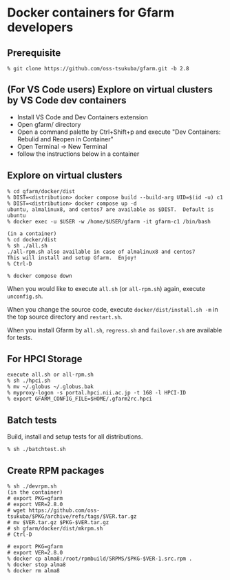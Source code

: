 # Docker containers for Gfarm developers

## Prerequisite

    % git clone https://github.com/oss-tsukuba/gfarm.git -b 2.8

## (For VS Code users) Explore on virtual clusters by VS Code dev containers

- Install VS Code and Dev Containers extension
- Open gfarm/ directory
- Open a command palette by Ctrl+Shift+p and execute "Dev Containers: Rebulid and Reopen in Container"
- Open Terminal -> New Terminal
- follow the instructions below in a container

## Explore on virtual clusters

    % cd gfarm/docker/dist
    % DIST=<distribution> docker compose build --build-arg UID=$(id -u) c1
    % DIST=<distribution> docker compose up -d
    ubuntu, almalinux8, and centos7 are available as $DIST.  Default is ubuntu
    % docker exec -u $USER -w /home/$USER/gfarm -it gfarm-c1 /bin/bash

    (in a container)
    % cd docker/dist
    % sh ./all.sh
    ./all-rpm.sh also available in case of almalinux8 and centos7
    This will install and setup Gfarm.  Enjoy!
    % Ctrl-D

    % docker compose down

When you would like to execute `all.sh` (or `all-rpm.sh`) again, execute `unconfig.sh`.

When you change the source code, execute `docker/dist/install.sh -m` in the top source directory and `restart.sh`.

When you install Gfarm by `all.sh`, `regress.sh` and `failover.sh` are available for tests.

## For HPCI Storage

    execute all.sh or all-rpm.sh
    % sh ./hpci.sh
    % mv ~/.globus ~/.globus.bak
    % myproxy-logon -s portal.hpci.nii.ac.jp -t 168 -l HPCI-ID
    % export GFARM_CONFIG_FILE=$HOME/.gfarm2rc.hpci

## Batch tests

Build, install and setup tests for all distributions.

    % sh ./batchtest.sh

## Create RPM packages

    % sh ./devrpm.sh
    (in the container)
    # export PKG=gfarm
    # export VER=2.8.0
    # wget https://github.com/oss-tsukuba/$PKG/archive/refs/tags/$VER.tar.gz
    # mv $VER.tar.gz $PKG-$VER.tar.gz
    # sh gfarm/docker/dist/mkrpm.sh
    # Ctrl-D

    # export PKG=gfarm
    # export VER=2.8.0
    % docker cp alma8:/root/rpmbuild/SRPMS/$PKG-$VER-1.src.rpm .
    % docker stop alma8
    % docker rm alma8
